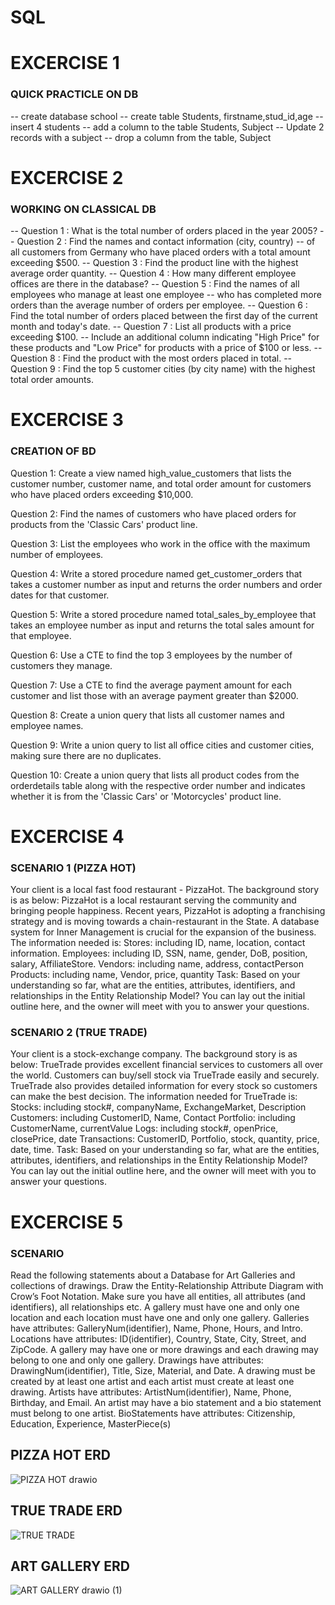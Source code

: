 # SQL

# EXCERCISE 1

### QUICK PRACTICLE ON DB
-- create database school
-- create table Students, firstname,stud_id,age
-- insert 4 students
-- add a column to the table Students, Subject
-- Update 2 records with a subject
-- drop a column from the table, Subject

# EXCERCISE 2
### WORKING ON CLASSICAL DB
-- Question 1 : What is the total number of orders placed in the year 2005?
-- Question 2 : Find the names and contact information (city, country)
-- of all customers from Germany who have placed orders with a total amount exceeding $500.
-- Question 3 : Find the product line with the highest average order quantity.
-- Question 4 : How many different employee offices are there in the database?
-- Question 5 : Find the names of all employees who manage at least one employee
-- who has completed more orders than the average number of orders per employee.
-- Question 6 : Find the total number of orders placed between the first day of the current month and today's date.
-- Question 7 : List all products with a price exceeding $100.
-- Include an additional column indicating "High Price" for these products and "Low Price" for products with a price of $100 or less.
-- Question 8 : Find the product with the most orders placed in total.
-- Question 9 : Find the top 5 customer cities (by city name) with the highest total order amounts.

# EXCERCISE 3
### CREATION OF BD
Question 1: Create a view named high_value_customers that lists the customer number, customer name, and total order amount for customers who have placed orders exceeding $10,000.

Question 2: Find the names of customers who have placed orders for products from the 'Classic Cars' product line.

Question 3: List the employees who work in the office with the maximum number of employees.

Question 4: Write a stored procedure named get_customer_orders that takes a customer number as input and returns the order numbers and order dates for that customer.

Question 5: Write a stored procedure named total_sales_by_employee that takes an employee number as input and returns the total sales amount for that employee.

Question 6: Use a CTE to find the top 3 employees by the number of customers they manage.

Question 7: Use a CTE to find the average payment amount for each customer and list those with an average payment greater than $2000.

Question 8: Create a union query that lists all customer names and employee names.

Question 9: Write a union query to list all office cities and customer cities, making sure there are no duplicates.

Question 10: Create a union query that lists all product codes from the orderdetails table along with the respective order number and indicates whether it is from the 'Classic Cars' or 'Motorcycles' product line.

# EXCERCISE 4
### SCENARIO 1 (PIZZA HOT)
Your client is a local fast food restaurant - PizzaHot. The background story is as below:
PizzaHot is a local restaurant serving the community and bringing people happiness. Recent years, PizzaHot is adopting a franchising strategy and is moving towards a chain-restaurant in the State. A database system for Inner Management is crucial for the expansion of the business.
The information needed is:
Stores: including ID, name, location, contact information.
Employees: including ID, SSN, name, gender, DoB, position, salary, AffiliateStore.
Vendors: including name, address, contactPerson
Products: including name, Vendor, price, quantity
Task:
Based on your understanding so far, what are the entities, attributes, identifiers, and relationships in the Entity Relationship Model? You can lay out the initial outline here, and the owner will meet with you to answer your questions.

### SCENARIO 2 (TRUE TRADE)
Your client is a stock-exchange company. The background story is as below:
TrueTrade provides excellent financial services to customers all over the world. Customers can buy/sell stock via TrueTrade easily and securely. TrueTrade also provides detailed information for every stock so customers can make the best decision.
The information needed for TrueTrade is:
Stocks: including stock#, companyName, ExchangeMarket, Description
Customers: including CustomerID, Name, Contact
Portfolio: including CustomerName, currentValue
Logs: including stock#, openPrice, closePrice, date
Transactions: CustomerID, Portfolio, stock, quantity, price, date, time.
Task:
Based on your understanding so far, what are the entities, attributes, identifiers, and relationships in the Entity Relationship Model? You can lay out the initial outline here, and the owner will meet with you to answer your questions.

# EXCERCISE 5
### SCENARIO
Read the following statements about a Database for Art Galleries and collections of drawings. Draw the Entity-Relationship Attribute Diagram with Crow’s Foot Notation. Make sure you have all entities, all attributes (and identifiers), all relationships etc.
A gallery must have one and only one location and each location must have one and only one gallery.
Galleries have attributes: GalleryNum(identifier), Name, Phone, Hours, and Intro.
Locations have attributes: ID(identifier), Country, State, City, Street, and ZipCode.
A gallery may have one or more drawings and each drawing may belong to one and only one gallery.
Drawings have attributes: DrawingNum(identifier), Title, Size, Material, and Date.
A drawing must be created by at least one artist and each artist must create at least one drawing.
Artists have attributes: ArtistNum(identifier), Name, Phone, Birthday, and Email.
An artist may have a bio statement and a bio statement must belong to one artist.
BioStatements have attributes: Citizenship, Education, Experience, MasterPiece(s)


## PIZZA HOT ERD

![PIZZA HOT drawio](https://github.com/Liliantama/SQL/assets/171235266/b1bf1135-a608-4949-9bfe-74d2be7cadd7)

## TRUE TRADE ERD

![TRUE TRADE](https://github.com/Liliantama/SQL/assets/171235266/759c0843-61f1-4916-bc38-ddcf6b99fd30)

## ART GALLERY ERD


![ART GALLERY drawio (1)](https://github.com/Liliantama/SQL/assets/171235266/bb2a22db-c66e-467f-877f-5a45242c1311)










